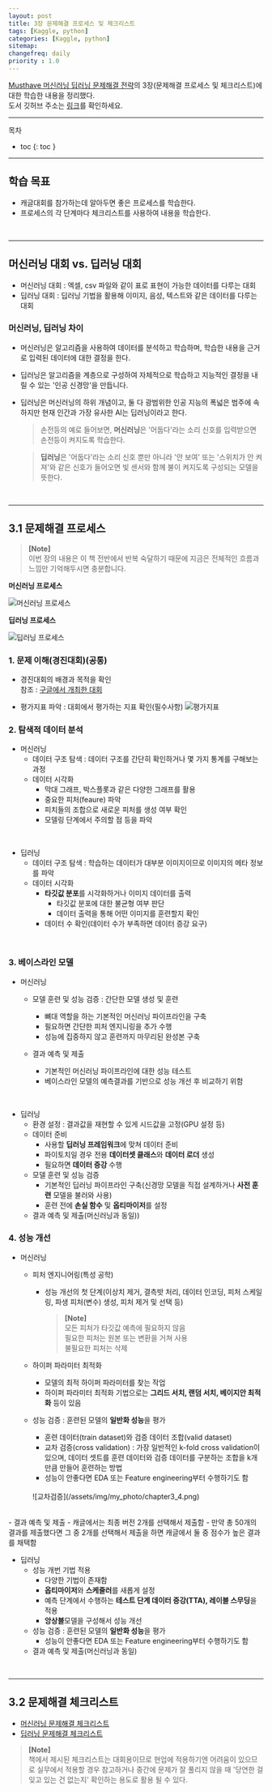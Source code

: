 ```yaml
---
layout: post
title: 3장 문제해결 프로세스 및 체크리스트
tags: [Kaggle, python]
categories: [Kaggle, python]
sitemap:
changefreq: daily
priority : 1.0
---
```


[Musthave 머신러닝 딥러닝 문제해결 전략](https://www.yes24.com/Product/Goods/108802734)의 3장(문제해결 프로세스 및 체크리스트)에 대한 학습한 내용을 정리했다.  
도서 깃허브 주소는 [링크](https://github.com/BaekKyunShin/musthave_mldl_problem_solving_strategy)를 확인하세요.  

----

목차
- toc
{: toc }

----  

## 학습 목표  

- 캐글대회를 참가하는데 알아두면 좋은 프로세스를 학습한다.
- 프로세스의 각 단계마다 체크리스트를 사용하여 내용을 학습한다.

<br>

----  

## 머신러닝 대회 vs. 딥러닝 대회  
+ 머신러닝 대회 : 엑셀, csv 파일와 같이 표로 표현이 가능한 데이터를 다루는 대회
+ 딥러닝 대회 : 딥러닝 기법을 활용해 이미지, 음성, 텍스트와 같은 데이터를 다루는 대회  

### 머신러닝, 딥러닝 차이  
+ 머신러닝은 알고리즘을 사용하여 데이터를 분석하고 학습하며, 학습한 내용을 근거로 입력된 데이터에 대한 결정을 한다.  
+ 딥러닝은 알고리즘을 계층으로 구성하여 자체적으로 학습하고 지능적인 결정을 내릴 수 있는 '인공 신경망'을 만듭니다.  
+ 딥러닝은 머신러닝의 하위 개념이고, 둘 다 광범위한 인공 지능의 폭넓은 범주에 속하지만 현재 인간과 가장 유사한 AI는 딥러닝이라고 한다.  


    > 손전등의 예로 들어보면, **머신러닝**은 '어둡다'라는 소리 신호를 입력받으면 손전등이 켜지도록 학습한다.  

    > **딥러닝**은 '어둡다'라는 소리 신호 뿐만 아니라 '안 보여' 또는 '스위치가 안 켜져'와 같은 신호가 들어오면 빛 센서와 함께 불이 켜지도록 구성되는 모델을 뜻한다. 

<br>  

----  

## 3.1 문제해결 프로세스  

> **[Note]**  
> 이번 장의 내용은 이 책 전반에서 반복 숙달하기 때문에 지금은 전체적인 흐름과 느낌만 기억해두시면 충분합니다.  

**머신러닝 프로세스**  

![머신러닝 프로세스](/assets/img/my_photo/chapter3_1.png)  


**딥러닝 프로세스**  

![딥러닝 프로세스](/assets/img/my_photo/chapter3_2.png)  


### 1. 문제 이해(경진대회)(공통)  
- 경진대회의 배경과 목적을 확인  
    참조 : [구글에서 개최한 대회](https://www.kaggle.com/competitions/asl-fingerspelling)

- 평가지표 파악 : 대회에서 평가하는 지표 확인(필수사항) 
![평가지표](/assets/img/my_photo/chapter3_3.png)  


### 2. 탐색적 데이터 분석  
- 머신러닝
    - 데이터 구조 탐색 : 데이터 구조를 간단히 확인하거나 몇 가지 통계를 구해보는 과정
    - 데이터 시각화  
        - 막대 그래프, 박스플롯과 같은 다양한 그래프를 활용
        - 중요한 피처(feaure) 파악
        - 피치들의 조합으로 새로운 피처를 생성 여부 확인  
        - 모델링 단계에서 주의할 점 등을 파악  
<br>

- 딥러닝
    - 데이터 구조 탐색 : 학습하는 데이터가 대부분 이미지이므로 이미지의 메타 정보를 파악  
    - 데이터 시각화  
        - **타깃값 분포**를 시각화하거나 이미지 데이터를 출력
            - 타깃값 분포에 대한 불균형 여부 판단
            - 데이터 출력을 통해 어떤 이미지를 훈련할지 확인
        - 데이터 수 확인(데이터 수가 부족하면 데이터 증강 요구)  

<br>

### 3. 베이스라인 모델  

- 머신러닝  
    - 모델 훈련 및 성능 검증 : 간단한 모델 생성 및 훈련  
        - 뼈대 역할을 하는 기본적인 머신러닝 파이프라인을 구축  
        - 필요하면 간단한 피처 엔지니링을 추가 수행  
        - 성능에 집중하지 않고 훈련까지 마무리된 완성본 구축  
    
    - 결과 예측 및 제출
        - 기본적인 머신러닝 파이프라인에 대한 성능 테스트  
        - 베이스라인 모델의 예측결과를 기반으로 성능 개선 후 비교하기 위함  
<br>

- 딥러닝  
    - 환경 설정 : 결과값을 재현할 수 있게 시드값을 고정(GPU 설정 등)  
    - 데이터 준비  
        - 사용할 **딥러닝 프레임워크**에 맞쳐 데이터 준비  
        - 파이토치일 경우 전용 **데이터셋 클래스**와 **데이터 로더** 생성  
        - 필요하면 **데이터 증강** 수행
    - 모델 훈련 및 성능 검증  
        - 기본적인 딥러닝 파이프라인 구축(신경망 모델을 직접 설계하거나 **사전 훈련** 모델을 불러와 사용)  
        - 훈련 전에 **손실 함수** 및 **옵티마이저**를 설정  
    - 결과 예측 및 제출(머신러닝과 동일))

### 4. 성능 개선  

- 머신러닝  
    - 피처 엔지니어링(특성 공학)  
        - 성능 개선의 첫 단계(이상치 제거, 결측밧 처리, 데이터 인코딩, 피처 스케일링, 파생 피처(변수) 생성, 피처 제거 및 선택 등)  
            > **[Note]**  
            > 모든 피처가 타깃값 예측에 필요하지 않음  
            > 필요한 피처는 원본 또는 변환을 거쳐 사용   
            > 불필요한 피처는 삭제

    - 하이퍼 파라미터 최적화 
        - 모델의 최적 하이퍼 파라미터를 찾는 작업  
        - 하이퍼 파라미터 최적화 기법으로는 **그리드 서치, 랜덤 서치, 베이지안 최적화** 등이 있음  
    
    - 성능 검증 : 훈련된 모델의 **일반화 성능**을 평가  
        - 훈련 데이터(train dataset)와 검증 데이터 조합(valid dataset)
        - 교차 검증(cross validation) : 가장 일반적인 k-fold cross validation이 있으며, 데이터 셋트를 훈련 데이터와 검증 데이터를 구분하는 조합을 k개 만큼 만들어 훈련하는 방법  
        - 성능이 안좋다면 EDA 또는 Feature engineering부터 수행하기도 함    
        <br>
        ![교차검증](/assets/img/my_photo/chapter3_4.png)  
<br>
    - 결과 예측 및 제출  
        - 캐글에서는 최종 버전 2개를 선택해서 제출함 
        - 만약 총 50개의 결과를 제출했다면 그 중 2개를 선택해서 제출을 하면 캐글에서 둘 중 점수가 높은 결과를 채택함  
<br>

- 딥러닝
    - 성능 개번 기법 적용
        - 다양한 기법이 존재함  
        - **옵티마이저**와 **스케줄러**를 새롭게 설정  
        - 예측 단계에서 수행하는 **테스트 단계 데이터 증강(TTA), 레이블 스무딩**을 적용  
        - **앙상블**모델을 구성해서 성능 개선  
    - 성능 검증 : 훈련된 모델의 **일반화 성능**을 평가  
        - 성능이 안좋다면 EDA 또는 Feature engineering부터 수행하기도 함  
    - 결과 예측 및 제출(머신러닝과 동일)

<br>  

----  

## 3.2 문제해결 체크리스트  

- [머신러닝 문제해결 체크리스트](https://bit.ly/3muJFV2)  
- [딥러닝 문제해결 체크리스트](https://bit.ly/3Bs6tLG)

> **[Note]**  
> 책에서 제시된 체크리스트는 대회용이므로 현업에 적용하기엔 어려움이 있으므로 실무에서 적용할 경우 참고하거나 중간에 문제가 잘 풀리지 않을 때 '당연한 걸 잊고 있는 건 없는지' 확인하는 용도로 활용 될 수 있다.  


